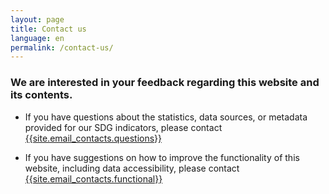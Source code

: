 ```yaml
---
layout: page
title: Contact us
language: en
permalink: /contact-us/
---
```

### We are interested in your feedback regarding this website and its contents.


- If you have questions about the statistics, data sources, or metadata provided for our SDG indicators, please contact [{{site.email_contacts.questions}}](mailto:{{site.email_contacts.questions}})

- If you have suggestions on how to improve the functionality of this website, including data accessibility, please contact [{{site.email_contacts.functional}}](mailto:{{site.email_contacts.functional}})
